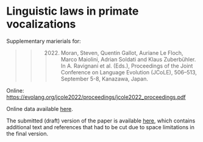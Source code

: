 # Linguistic laws in primate vocalizations

Supplementary marierials for:

>>> 2022. Moran, Steven, Quentin Gallot, Auriane Le Floch, Marco Maiolini, Adrian Soldati and Klaus Zuberbühler. In A. Ravignani et al. (Eds.), Proceedings of the Joint Conference on Language Evolution (JCoLE), 506–513, September 5-8, Kanazawa, Japan. 

Online: https://evolang.org/jcole2022/proceedings/jcole2022_proceedings.pdf

Online data available [here](https://docs.google.com/spreadsheets/d/1aOvPk7hZSHDaXnzTS00LkqQ3vQTw_Bmxoi5Csx7kQQA/edit?usp=sharing).

The submitted (draft) version of the paper is available [here](JCOLE_132_draft.pdf), which contains additional text and references that had to be cut due to space limitations in the final version.
